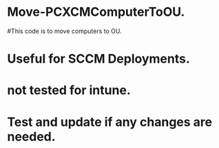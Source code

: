 ﻿# Move-PCXCMComputerToOU.
#This code is to move computers to OU.
# Useful for SCCM Deployments.
# not tested for intune.
# Test and update if any changes are needed.
